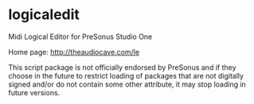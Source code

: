 # logicaledit
Midi Logical Editor for PreSonus Studio One

Home page:  http://theaudiocave.com/le

This script package is not officially endorsed by PreSonus and if they choose in the
future to restrict loading of packages that are not digitally signed and/or do not 
contain some other attribute, it may stop loading in future versions.

